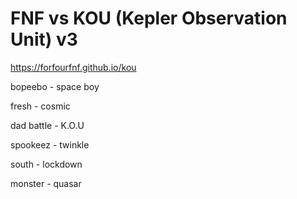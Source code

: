 #  FNF vs KOU (Kepler Observation Unit) v3

https://forfourfnf.github.io/kou

bopeebo - space boy

fresh - cosmic

dad battle - K.O.U

spookeez - twinkle

south - lockdown

monster - quasar
